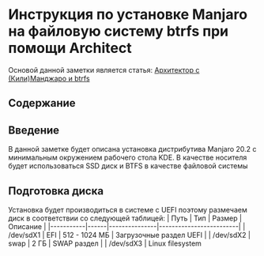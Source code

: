# Инструкция по установке Manjaro на файловую систему btrfs при помощи Architect
Основой данной заметки является статья: [Архитектор с (Кили)Манджаро и btrfs](https://maxper.ru/2017/12/24/%D0%B0%D1%80%D1%85%D0%B8%D1%82%D0%B5%D0%BA%D1%82%D0%BE%D1%80-%D1%81-%D0%BA%D0%B8%D0%BB%D0%B8%D0%BC%D0%B0%D0%BD%D0%B4%D0%B6%D0%B0%D1%80%D0%BE-%D0%B8-btrfs/)

## Содержание

## Введение
В данной заметке будет описана установка дистрибутива Manjaro 20.2 c минимальным окружением рабочего стола KDE. В качестве носителя будет использоваться SSD диск и BTFS в качестве файловой системы

## Подготовка диска
Установка будет производиться в системе с UEFI поэтому размечаем диск в соответствии со следующей таблицей:
| Путь      | Тип  | Размер        | Описание                |
|-----------|------|---------------|-------------------------|
| /dev/sdX1 | EFI  | 512 - 1024 МБ | Загрузочные раздел UEFI |
| /dev/sdX2 | swap             | 2 ГБ          | SWAP раздел             |
| /dev/sdX3 | Linux filesystem

<!--stackedit_data:
eyJoaXN0b3J5IjpbLTYwNjI5MTEwOSwtMjAzMzI1MjM3N119
-->